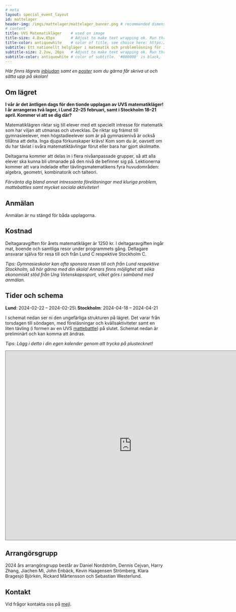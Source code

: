 ```yaml
---
# meta
layout: special_event_layout
id: mattelager
header-img: /imgs/mattelager/mattelager_banner.png # recommended dimensions: 2732x668px but other aspect ratios should also be fine.
# content
title: UVS Matematikläger    # used on image
title-size: 4.8vw,65px       # Adjust to make text wrapping ok. Run through min(), e.g.: min(7vw,30px)
title-color: antiquewhite    # color of title, see choice here: https://developer.mozilla.org/en-US/docs/Web/CSS/named-color
subtitle: Ett nationellt helgläger i matematik och problemlösning för intresserade gymnasieungdomar!
subtitle-size: 2.2vw, 26px   # Adjust to make text wrapping ok. Run through min(), e.g.: min(7vw,30px)
subtitle-color: antiquewhite # color of subtitle. '#000000' is black, '#ffffff' is white (hex also work)
---
```

*Här finns lägrets [inbjudan](/assets/event_invites/20231217_inbjudan_mattelager.pdf) samt en [poster](/imgs/mattelager/mattelager_poster.png) som du gärna får skriva ut och sätta upp på skolan!*

## Om lägret

**I vår är det äntligen dags för den tionde upplagan av UVS matematikläger! I år arrangeras två lager, i Lund 22–25 februari, samt i Stockholm 18–21 april. Kommer vi att se dig där?**

Matematiklägren riktar sig till elever med ett speciellt intresse för matematik som har viljan att utmanas och utvecklas. De riktar sig främst till gymnasieelever, men högstadieelever som är på gymnasienivå är också tillåtna att delta. Inga djupa förkunskaper krävs! Kom som du är, oavsett om du har tävlat i svåra matematiktävlingar förut eller bara har gjort skolmatte.

Deltagarna kommer att delas in i flera nivåanpassade grupper, så att alla elever ska kunna bli utmanade på den nivå de befinner sig på. Lektionerna kommer att vara indelade efter tävlingsmatematikens fyra huvudområden: algebra, geometri, kombinatorik och talteori.

*Förvänta dig bland annat intressanta föreläsningar med kluriga problem, mattebattles samt mycket sociala aktiviteter!*

## Anmälan

Anmälan är nu stängd för båda upplagorna.

## Kostnad

Deltagaravgiften för årets matematikläger är 1250 kr. I deltagaravgiften ingår mat, boende och samtliga resor under programmets gång. Deltagare ansvarar själva för resa till och från Lund C respektive Stockholm C.

*Tips: Gymnasieskolor kan ofta sponsra resan till och från Lund respektive Stockholm, så hör gärna med din skola! Annars finns möjlighet att söka ekonomiskt stöd från Ung Vetenskapssport, vilket görs i samband med anmälan.*

## Tider och schema

**Lund**: 2024-02-22 – 2024-02-25\\
**Stockholm**: 2024-04-18 – 2024-04-21

I schemat nedan ser ni den ungefärliga strukturen på lägret. Det varar från torsdagen till söndagen, med föreläsningar och kvällsaktiviteter samt en liten tävling (i formen av en UVS [mattebattle](../mattebattle/mattebattle_kort)) på slutet. Schemat nedan är preliminärt och kan komma att ändras.

*Tips: Lägg i detta i din egen kalender genom att trycka på plustecknet!*

<iframe src="https://calendar.google.com/calendar/u/0/embed?src=c_5e3f32aba3e88afb88ef8430eb47ec62ad602e52beba94120eb445c07f56f30b@group.calendar.google.com&ctz=Europe/Berlin" style="border:solid 1px #777" width="800" height="600" frameborder="0" scrolling="no"></iframe>

## Arrangörsgrupp

2024 års arrangörsgrupp består av Daniel Nordström, Dennis Cejvan, Harry Zhang, Jiachen Mi, John Enbäck, Kevin Haagensen Strömberg, Klara Bragesjö Björkén, Rickard Mårtensson och Sebastian Westerlund.

## Kontakt

Vid frågor kontakta oss på [mejl](mailto:mattelager@ungvetenskapssport.se).

<!--

## Anmälan 2023
Fysik- och astronomiläger 2023 har sett 140 deltagande gymnasieelever från hela Sverige. Nya upplagor kommer under 2024!

Mer information finns i [inbjudan.](/imgs/fa-lager/FA_läger_2023_inbjudan.pdf)
En poster som du gärna får skriva ut och sätta upp på skolan hittar du [här!](/imgs/fa-lager/fysikläger-poster23.png)


Anmälan till Fysik- och astronomiläger 2023 stänger den ~~*23 augusti 2023*~~ förlängt till *1 oktober* (Göteborg) eller så fort alla platser är fyllda. Anmälan görs genom att fylla i [detta formulär](https://forms.gle/1FSMV1jQnHD5ypkbA).

*Uppsala den 28/9-1/10*  (genomfört)

*Göteborg den 9/11-12/11* (genomfört)

**I höst är det dags för andra upplagan av Sveriges största fysik- och astronomiläger** med fokus på träning inför tävlingar som Wallenbergs Fysikpris och Astronomiolympiaden! I år har vi två läger: ett i Uppsala och ett i Göteborg. Kanske blir du Sveriges nästa representant i den Internationella Fysikolympiaden eller Astronomiolympiaden?

Lägret riktar sig till intresserade och ambitiösa gymnasieelever, främst de som går naturvetenskaps- eller teknikprogrammet, och inga förkunskaper utöver ett stort intresse och att ha påbörjat en första gymnasiekurs i fysik eller motsvarande förväntas. I programmet ingår bland annat föreläsningar, laborationer, räkneövningar, lektionspass och mycket sociala aktiviteter!

Förvänta dig att lära dig mer om allt ifrån stjärnors livscykler till Lagrangemekanik, elektromagnetism och kvantfysik! Dessutom kommer vi att bjuda på gästföreläsningar från professorer i teoretisk fysik och medarbetare på European Space Agency!

Deltagaravgiften är i år 700 kr. I anmälningsavgiften ingår mat, boende och samtliga resor under programmets gång. Deltagare ansvarar själva för resa till och från staden där lägret hålls.
_Tips: gymnasieskolor kan ofta sponsra deltagaravgiften, så hör med din skola! I annat fall är det möjligt att söka finansiellt stöd från Ung Vetenskapssport tack vare stöd från Beijerstiftelsen. Se ansökningsformuläret för mer information._


Vid frågor kontakta [fa-lager@ungvetenskapssport.se](mailto:fa-lager@ungvetenskapssport.se)

*2023 års arrangörsgrupp består av: Erik Bryland, Benjamin Verbeek, Antoni Kowalik, Lovisa Diding, Isak Fleig, Quynh Anh Tran och Jiachen Mi.*


### Schema 2023
Schemat nedan är preliminärt och kan komma att ändras.

<iframe src="https://calendar.google.com/calendar/embed?height=600&wkst=2&bgcolor=%23ffffff&ctz=Europe%2FBerlin&mode=WEEK&src=Y180YjNkYmEzZGUwMDgyNjVkZWFlNWRmOTQyYzUzN2Q1OTY1NDM2ZmQ3OTEzNDdjMmE0YmI3NjY3NWIyNWMwOTA1QGdyb3VwLmNhbGVuZGFyLmdvb2dsZS5jb20&color=%239E69AF" style="border:solid 1px #777" width="800" height="600" frameborder="0" scrolling="no"></iframe>

## Mer om lägret
Fysik- och astronomiläger grundades år 2022 och det första lägret gick av stapeln i september 2022 på Chalmers i Göteborg. Lägret är ett träningsläger för gymnasieelever som är intresserade av fysik och astronomi och målet är att erbjuda utmaningar utöver vad gymnasieskolan kan erbjuda. Det finns ett särskilt fokus på att lägga grunden för vidare möjligheter, till exempel deltagade i tävlingar som Wallenbergs fysikpris och Astronomiolympiaden. Lägret anordnas normalt en torsdag till söndag i en svensk universitetsstad. Tidigare har 70 deltagare och cirka 20 ledare deltagit på lägret, boende har skett gemensamt på hotell och logi samt alla måltider ingår normalt i deltagaravgiften.

Lägret arrangeras av ideellt engagerade inom UVS Fysiker och UVS Astronomer, och är ett av flera läger som arrangeras inom förbundet Ung Vetenskapssport. Lägret drivs helt ideellt och utan vinstintresse.


## Sponsorer och samarbetspartners
Lägret arrangeras helt och hållet ideellt av engagerade ungdomar. För att kunna hålla nere deltagaravgiften och låta så många som möjligt delta på våra läger är vi beroende av sponsorer och samarbetspartners. Vi är väldigt tacksamma för allt stöd vi får. Om du eller ditt företag är intresserade av att sponsra eller samarbeta med oss, kontakta oss gärna på [fa-lager@ungvetenskapssport.se](mailto:fa-lager+spons@ungvetenskapssport.se)

Ett stort tack till våra sponsorer och samarbetspartners:

[<img src="/imgs/fa-lager/sponsors/tage-swahn.png" style="width: 100%; position: relative; left: 0px; max-width: 400px;">]()
[<img src="/imgs/fa-lager/sponsors/sfs.png" style="width: 100%; position: relative; left: 0px; max-width: 350px;">](https://www.fysikersamfundet.se/)
[<img src="/imgs/fa-lager/sponsors/beijerstiftelsen.png" style="width: 100%; position: relative; left: 0px; max-width: 350px;">](https://beijerstiftelsen.se/)
[<img src="/imgs/fa-lager/sponsors/uu.png" style="width: 100%; position: relative; left: 0px; max-width: 300px;">](https://physics.uu.se/)
[<img src="/imgs/fa-lager/sponsors/1024px-ESA_logo.png" style="width: 50%; position: relative; left: 0px; max-width: 300px; Padding: 50px;">](https://www.esa.int/) -->
